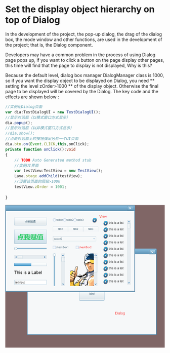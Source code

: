 # Set the display object hierarchy on top of Dialog

In the development of the project, the pop-up dialog, the drag of the dialog box, the mode window and other functions, are used in the development of the project; that is, the Dialog component.

Developers may have a common problem in the process of using Dialog page pops up, if you want to click a button on the page display other pages, this time will find that the page to display is not displayed, Why is this?

Because the default level, dialog box manager DialogManager class is 1000, so if you want the display object to be displayed on Dialog, you need ** setting the level zOrder>1000 ** of the display object. Otherwise the final page to be displayed will be covered by the Dialog. The key code and the effects are shown below : 

```typescript
//实例化Dialog页面
var dia:TestDialogUI = new TestDialogUI();
//显示对话框（以模式窗口方式显示）
dia.popup();
//显示对话框（以非模式窗口方式显示）
//dia.show();
//点击对话框上的按钮弹出另外一个UI页面
dia.btn.on(Event.CLICK,this,onClick);
private function onClick():void
{
    // TODO Auto Generated method stub
    //实例UI界面
    var testView:TestView = new TestView();
    Laya.stage.addChild(testView);
  	//设置该页面的层级>1000
    testView.zOrder = 1001;

}
```

![1](img/1.png)
